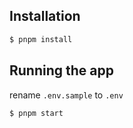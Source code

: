 
## Installation

```bash
$ pnpm install
```

## Running the app

rename `.env.sample` to `.env`

```bash
$ pnpm start
```
